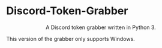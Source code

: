 # Discord-Token-Grabber
<center>A Discord token grabber written in Python 3.</center>

This version of the grabber only supports Windows.
